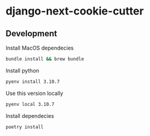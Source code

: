 # django-next-cookie-cutter

## Development
Install MacOS dependecies
```sh
bundle install && brew bundle
```
Install python
```sh
pyenv install 3.10.7
```
Use this version locally
```sh
pyenv local 3.10.7
```
Install dependecies
```
poetry install
```

